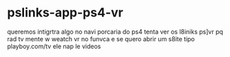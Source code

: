 # pslinks-app-ps4-vr
queremos intigrtra algo no navi porcaria do ps4  tenta ver os l8iniks ps]vr  pq rad tv mente w weatch vr no funvca e se quero abrir um s8ite tipo playboy.com/tv ele nap le videos 
